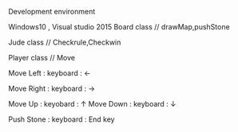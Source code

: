 Development environment

Windows10 , Visual studio 2015
Board class // drawMap,pushStone

Jude class // Checkrule,Checkwin

Player class // Move

Move Left : keyboard : ←

Move Right : keyboard : →

Move Up  : keyobard : ↑ 
Move Down : keyboard : ↓

Push Stone : keyboard : End key
